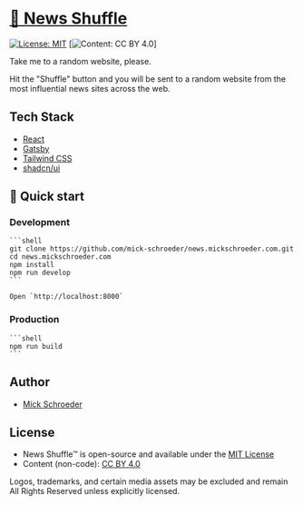 # [🔀 News Shuffle](https://news.mickschroeder.com)

[![License: MIT](https://img.shields.io/badge/License-MIT-green.svg)](LICENSE)
[![Content: CC BY 4.0](https://img.shields.io/badge/Content-CC%20BY%204.0-blue.svg)]

Take me to a random website, please.

Hit the "Shuffle" button and you will be sent to a random website from the most influential news sites across the web.

## Tech Stack

- [React](https://reactjs.org/)
- [Gatsby](https://www.gatsbyjs.org/)
- [Tailwind CSS](https://tailwindcss.com/)
- [shadcn/ui](https://ui.shadcn.com)

## 🚀 Quick start

### Development

    ```shell
    git clone https://github.com/mick-schroeder/news.mickschroeder.com.git
    cd news.mickschroeder.com
    npm install
    npm run develop
    ```

    Open `http://localhost:8000`

### Production

    ```shell
    npm run build
    ```

## Author

- [Mick Schroeder](https://mickschroeder.com)

## License

- News Shuffle™ is open-source and available under the [MIT License](LICENSE)
- Content (non-code): [CC BY 4.0](CONTENT_LICENSE.md)

Logos, trademarks, and certain media assets may be excluded and remain All Rights Reserved unless explicitly licensed.
